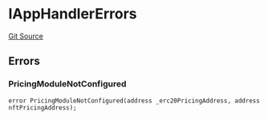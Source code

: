 # IAppHandlerErrors
[Git Source](https://github.com/thrackle-io/tron/blob/5f7e8f952b779123753dfeb3491892f00fd8b936/src/common/IErrors.sol)


## Errors
### PricingModuleNotConfigured

```solidity
error PricingModuleNotConfigured(address _erc20PricingAddress, address nftPricingAddress);
```

